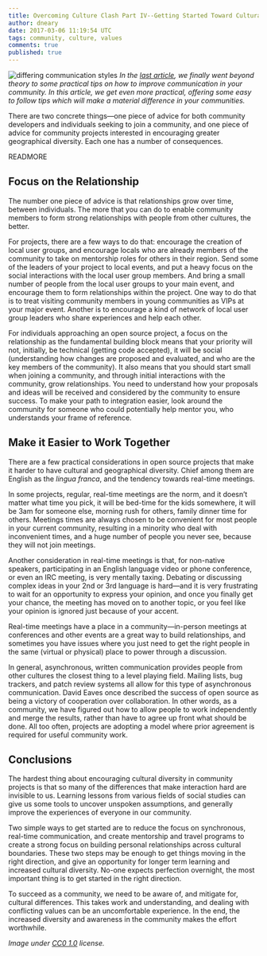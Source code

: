 ```yaml
---
title: Overcoming Culture Clash Part IV--Getting Started Toward Cultural Diversity
author: dneary
date: 2017-03-06 11:19:54 UTC
tags: community, culture, values
comments: true
published: true
---
```


![differing communication styles](blog/diversity.png) *In the [last article](/blog/2017/03/culture-clash-part-3/), we finally went beyond theory to some practical tips on how to improve communication in your community. In this article, we get even more practical, offering some easy to follow tips which will make a material difference in your communities.*

There are two concrete things&mdash;one piece of advice for both community developers and individuals seeking to join a community, and one piece of advice for community projects interested in encouraging greater geographical diversity. Each one has a number of consequences.

READMORE

## Focus on the Relationship

The number one piece of advice is that relationships grow over time, between individuals. The more that you can do to enable community members to form strong relationships with people from other cultures, the better.

For projects, there are a few ways to do that: encourage the creation of local user groups, and encourage locals who are already members of the community to take on mentorship roles for others in their region. Send some of the leaders of your project to local events, and put a heavy focus on the social interactions with the local user group members. And bring a small number of people from the local user groups to your main event, and encourage them to form relationships within the project. One way to do that is to treat visiting community members in young communities as VIPs at your major event. Another is to encourage a kind of network of local user group leaders who share experiences and help each other.

For individuals approaching an open source project, a focus on the relationship as the fundamental building block means that your priority will not, initially, be technical (getting code accepted), it will be social (understanding how changes are proposed and evaluated, and who  are the key members of the community). It also means that you should start small when joining a community, and through initial interactions with the community, grow relationships. You need to understand how your proposals and ideas will be received and considered by the community to ensure success. To make your path to integration easier, look around the community for someone who could potentially help mentor you, who understands your frame of reference.

## Make it Easier to Work Together

There are a few practical considerations in open source projects that make it harder to have cultural and geographical diversity. Chief among them are English as the *lingua franca*, and the tendency towards real-time meetings.

In some projects, regular, real-time meetings are the norm, and it doesn’t matter what time you pick, it will be bed-time for the kids somewhere, it will be 3am for someone else, morning rush for others, family dinner time for others. Meetings times are always chosen to be convenient for most people in your current community, resulting in a minority who deal with inconvenient times, and a huge number of people you never see, because they will not join meetings.

Another consideration in real-time meetings is that, for non-native speakers, participating in an English language video or phone conference, or even an IRC meeting, is very mentally taxing. Debating or discussing complex ideas in your 2nd or 3rd language is hard&mdash;and it is very frustrating to wait for an opportunity to express your opinion, and once you finally get your chance, the meeting has moved on to another topic, or you feel like your opinion is ignored just because of your accent.

Real-time meetings have a place in a community&mdash;in-person meetings at conferences and other events are a great way to build relationships, and sometimes you have issues where you just need to get the right people in the same (virtual or physical) place to power through a discussion.

In general, asynchronous, written communication provides people from other cultures the closest thing to a level playing field. Mailing lists, bug trackers, and patch review systems all allow for this type of asynchronous communication. David Eaves once described the success of open source as being a victory of cooperation over collaboration. In other words, as a community, we have figured out how to allow people to work independently and merge the results, rather than have to agree up front what should be done. All too often, projects are adopting a model where prior agreement is required for useful community work.

## Conclusions

The hardest thing about encouraging cultural diversity in community projects is that so many of the differences that make interaction hard are invisible to us. Learning lessons from various fields of social studies can give us some tools to uncover unspoken assumptions, and generally improve the experiences of everyone in our community.

Two simple ways to get started are to reduce the focus on synchronous, real-time communication, and create mentorship and travel programs to create a strong focus on building personal relationships across cultural boundaries. These two steps may be enough to get things moving in the right direction, and give an opportunity for longer term learning and increased cultural diversity.  No-one expects perfection overnight, the most important thing is to get started in the right direction.

To succeed as a community, we need to be aware of, and mitigate for, cultural differences. This takes work and understanding, and dealing with conflicting values can be an uncomfortable experience. In the end, the increased diversity and awareness in the community makes the effort worthwhile.

*Image under [CC0 1.0](https://creativecommons.org/publicdomain/zero/1.0/deed.en) license.*
